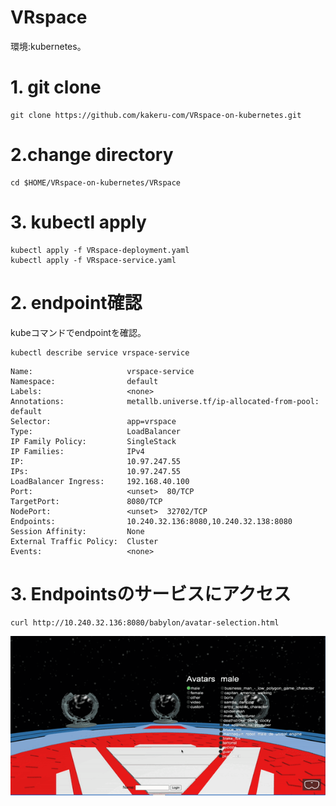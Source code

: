 # VRspace

環境:kubernetes。


# 1. git clone

```
git clone https://github.com/kakeru-com/VRspace-on-kubernetes.git
```

# 2.change directory

```
cd $HOME/VRspace-on-kubernetes/VRspace
```

# 3. kubectl apply

```
kubectl apply -f VRspace-deployment.yaml
kubectl apply -f VRspace-service.yaml
 ```

# 2. endpoint確認

kubeコマンドでendpointを確認。

```
kubectl describe service vrspace-service
```

```nttcom@apn-test-aid:~$ kubectl describe service vrspace-service  
Name:                     vrspace-service
Namespace:                default
Labels:                   <none>
Annotations:              metallb.universe.tf/ip-allocated-from-pool: default
Selector:                 app=vrspace
Type:                     LoadBalancer
IP Family Policy:         SingleStack
IP Families:              IPv4
IP:                       10.97.247.55
IPs:                      10.97.247.55
LoadBalancer Ingress:     192.168.40.100
Port:                     <unset>  80/TCP
TargetPort:               8080/TCP
NodePort:                 <unset>  32702/TCP
Endpoints:                10.240.32.136:8080,10.240.32.138:8080
Session Affinity:         None
External Traffic Policy:  Cluster
Events:                   <none>
```

# 3. Endpointsのサービスにアクセス

```
curl http://10.240.32.136:8080/babylon/avatar-selection.html
```
![VRSpace Demo](VRspace-demo.gif)




